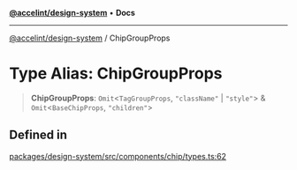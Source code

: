 [**@accelint/design-system**](../README.md) • **Docs**

***

[@accelint/design-system](../README.md) / ChipGroupProps

# Type Alias: ChipGroupProps

> **ChipGroupProps**: `Omit`\<`TagGroupProps`, `"className"` \| `"style"`\> & `Omit`\<`BaseChipProps`, `"children"`\>

## Defined in

[packages/design-system/src/components/chip/types.ts:62](https://github.com/gohypergiant/standard-toolkit/blob/258694cea8ed8bbd956b3cf5da47c2c9debcf127/packages/design-system/src/components/chip/types.ts#L62)
